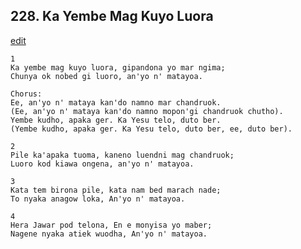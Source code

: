 
## 228.  Ka Yembe Mag Kuyo Luora
[edit](https://docs.google.com/document/d/1VsCuqZ60dQt2GNkusWMppdxRJpGNBt_5/edit?mode=html)



    1
    Ka yembe mag kuyo luora, gipandona yo mar ngima;
    Chunya ok nobed gi luoro, an'yo n' matayoa.

    Chorus:
    Ee, an'yo n' mataya kan'do namno mar chandruok.
    (Ee, an'yo n' mataya kan'do namno mopon'gi chandruok chutho).
    Yembe kudho, apaka ger. Ka Yesu telo, duto ber.
    (Yembe kudho, apaka ger. Ka Yesu telo, duto ber, ee, duto ber).

    2
    Pile ka'apaka tuoma, kaneno luendni mag chandruok;
    Luoro kod kiawa ongena, an'yo n' matayoa.

    3
    Kata tem birona pile, kata nam bed marach nade;
    To nyaka anagow loka, An'yo n' matayoa.

    4
    Hera Jawar pod telona, En e monyisa yo maber;
    Nagene nyaka atiek wuodha, An'yo n' matayoa.
